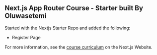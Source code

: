 ## Next.js App Router Course - Starter built By Oluwasetemi

Started with the Nextjs Starter Repo and added the following:

- Register Page

For more information, see the [course curriculum](https://nextjs.org/learn) on the Next.js Website.
